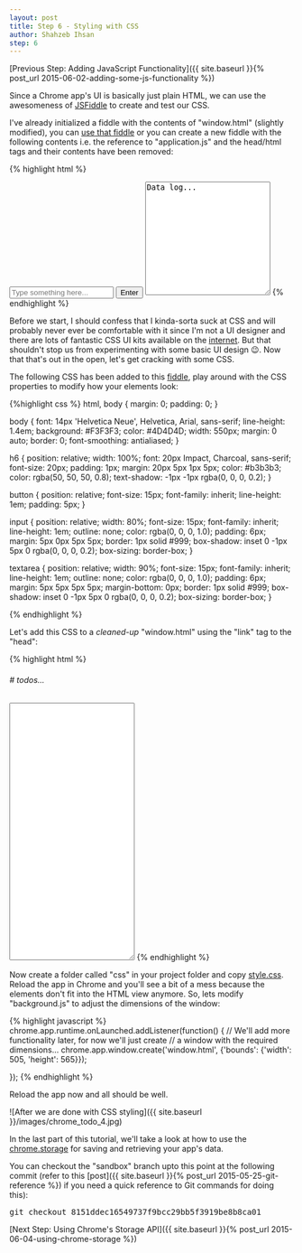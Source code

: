```yaml
---
layout: post
title: Step 6 - Styling with CSS
author: Shahzeb Ihsan
step: 6
---
```


[Previous Step: Adding JavaScript Functionality]({{ site.baseurl }}{% post_url 2015-06-02-adding-some-js-functionality %})

Since a Chrome app's UI is basically just plain HTML, we can use the awesomeness of [JSFiddle](https://jsfiddle.net) to create and test our CSS.

I've already initialized a fiddle with the contents of "window.html" (slightly modified), you can [use that fiddle](https://jsfiddle.net/schaazzz/xryaw01g/5/) or you can create a new fiddle with the following contents i.e. the reference to "application.js" and the head/html tags and their contents have been removed:

{% highlight html %}
<body>
    <input id="text" placeholder="Type something here...">
    <button id="enter">Enter</button>
    <textarea
        id="output" rows="13" cols="25" readonly>Data log...
    </textarea>
</body>
{% endhighlight %}

Before we start, I should confess that I kinda-sorta suck at CSS and will probably never ever be comfortable with it since I'm not a UI designer and there are lots of fantastic CSS UI kits available on the [internet](http://lmgtfy.com/?q=free+css+ui+kit). But that shouldn't stop us from experimenting with some basic UI design :wink:. Now that that's out in the open, let's get cracking with some CSS.

The following CSS has been added to this [fiddle](https://jsfiddle.net/schaazzz/xryaw01g/6/), play around with the CSS properties to modify how your elements look:

{%highlight css %}
html,
body {
    margin: 0;
    padding: 0;
 }

body {
   font: 14px 'Helvetica Neue', Helvetica, Arial, sans-serif;
   line-height: 1.4em;
   background: #F3F3F3;
   color: #4D4D4D;
   width: 550px;
   margin: 0 auto;
   border: 0;
   font-smoothing: antialiased;
}

h6 {
  position: relative;
  width: 100%;
  font: 20px Impact, Charcoal, sans-serif;
  font-size: 20px;
  padding: 1px;
  margin: 20px 5px 1px 5px;
  color: #b3b3b3;
  color: rgba(50, 50, 50, 0.8);
  text-shadow: -1px -1px rgba(0, 0, 0, 0.2);
}

button {
   position: relative;
   font-size: 15px;
   font-family: inherit;
   line-height: 1em;
   padding: 5px;
}

input {
   position: relative;
   width: 80%;
   font-size: 15px;
   font-family: inherit;
   line-height: 1em;
   outline: none;
   color: rgba(0, 0, 0, 1.0);
   padding: 6px;
   margin: 5px 0px 5px 5px;
   border: 1px solid #999;
   box-shadow: inset 0 -1px 5px 0 rgba(0, 0, 0, 0.2);
   box-sizing: border-box;
}

textarea {
   position: relative;
   width: 90%;
   font-size: 15px;
   font-family: inherit;
   line-height: 1em;
   outline: none;
   color: rgba(0, 0, 0, 1.0);
   padding: 6px;
   margin: 5px 5px 5px 5px;
   margin-bottom: 0px;
   border: 1px solid #999;
   box-shadow: inset 0 -1px 5px 0 rgba(0, 0, 0, 0.2);
   box-sizing: border-box;
}

{% endhighlight %}

Let's add this CSS to a <em>cleaned-up</em> "window.html" using the "link" tag to the "head":

{% highlight html %}
<html>
   <head>
       <meta charset="utf-8">
       <title>Chrome ToDo</title>
       <link rel="stylesheet" href="css/style.css">
   </head>

   <body>
        <!--- Code removed --->
        <h6>#&nbsptodos...</h6>
        <textarea id="output" rows="30" cols="25" readonly></textarea>
        <!--- Code removed --->
   </body>
</html>
{% endhighlight %}

Now create a folder called "css" in your project folder and copy [style.css](https://raw.githubusercontent.com/schaazzz/chrome_todo/sandbox/css/style.css). Reload the app in Chrome and you'll see a bit of a mess because the elements don't fit into the HTML view anymore. So, lets modify "background.js" to adjust the dimensions of the window:

{% highlight javascript %}
chrome.app.runtime.onLaunched.addListener(function() {
    // We'll add more functionality later, for now we'll just create
    // a window with the required dimensions...
    chrome.app.window.create('window.html',
                             {'bounds': {'width': 505, 'height': 565}});

});
{% endhighlight %}

Reload the app now and all should be well.

![After we are done with CSS styling]({{ site.baseurl }}/images/chrome_todo_4.jpg)

In the last part of this tutorial, we'll take a look at how to use the [chrome.storage](https://developer.chrome.com/extensions/storage) for saving and retrieving your app's data.

You can checkout the "sandbox" branch upto this point at the following commit (refer to this [post]({{ site.baseurl }}{% post_url 2015-05-25-git-reference %}) if you need a quick reference to Git commands for doing this):

<pre>
git checkout 8151ddec16549737f9bcc29bb5f3919be8b8ca01
</pre>

[Next Step: Using Chrome's Storage API]({{ site.baseurl }}{% post_url 2015-06-04-using-chrome-storage %})
